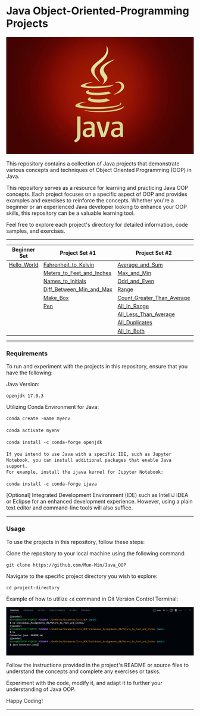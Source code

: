 # Java Object-Oriented-Programming Projects 

<p align="center">
  <img src="./Images/Java.jpg" alt="Java Programming">
</p>

This repository contains a collection of Java projects that demonstrate various concepts and techniques of Object Oriented Programming (OOP) in Java.

This repository serves as a resource for learning and practicing Java OOP concepts. Each project focuses on a specific aspect of OOP and provides examples and exercises to reinforce the concepts. Whether you're a beginner or an experienced Java developer looking to enhance your OOP skills, this repository can be a valuable learning tool.

Feel free to explore each project's directory for detailed information, code samples, and exercises.

---

<div align="center">

| Beginner Set | Project Set #1 | Project Set #2 | Project Set #3 | Project Set #4 |
| ------------ | -------------- | -------------- | -------------- | -------------- |
| [Hello_World](/Hello_World) | [Fahrenheit_to_Kelvin](./Projects_01/Fahrenheit_to_Kelvin) | [Average_and_Sum](./Projects_02/Average_and_Sum) | [Bank_Account](./Projects_03/Bank_Account) | [My_Array_List](./Projects_04/MyArrayList) |
|               | [Meters_to_Feet_and_Inches](./Projects_01/Meters_to_Feet_and_Inches) | [Max_and_Min](./Projects_02/Max_and_Min) | [Savings_Account](./Projects_03/Savings_Account) | [My_Linked_List](./Projects_04/MyLinkedList) |
|               | [Names_to_Initials](./Projects_01/Name_to_Initials) | [Odd_and_Even](./Projects_02/Odd_and_Even) |  [Checking_Account](./Projects_03/Checking_Account) | |
|               | [Diff_Between_Min_and_Max](./Projects_01/Diff_Between_Min_and_Max) | [Range](./Projects_02/Range) | [CreditCard_Account](./Projects_03/CreditCard_Account) |  |
|               | [Make_Box](./Projects_01/Make_Box) | [Count_Greater_Than_Average](./Projects_02/Count_Greater_Than_Average) |  |  |
|               | [Pen](./Projects_01/Pen) | [All_In_Range](./Projects_02/All_In_Range) |  |  |
|               | | [All_Less_Than_Average](./Projects_02/All_Less_Than_Average) |  |  |
|               | | [All_Duplicates](./Projects_02/All_Duplicates) |  |  |
|               | | [All_In_Both](./Projects_02/All_In_Both) |  |  |


</div>


---

### Requirements

To run and experiment with the projects in this repository, ensure that you have the following:

Java Version: 

    openjdk 17.0.3

Utilizing Conda Environment for Java: 

    conda create -name myenv 

    conda activate myenv 

    conda install -c conda-forge openjdk

    If you intend to use Java with a specific IDE, such as Jupyter Notebook, you can install additional packages that enable Java support. 
    For example, install the ijava kernel for Jupyter Notebook:

    conda install -c conda-forge ijava

[Optional] Integrated Development Environment (IDE) such as IntelliJ IDEA or Eclipse for an enhanced development experience. However, using a plain text editor and command-line tools will also suffice.

---

### Usage

To use the projects in this repository, follow these steps:

Clone the repository to your local machine using the following command:


    git clone https://github.com/Mun-Min/Java_OOP

Navigate to the specific project directory you wish to explore:

    cd project-directory

Example of how to utilize `cd` command in Git Version Control Terminal:  
<p align="center">
  <img src="./Images/git_cd_usage.png" alt="Git CD Usage">
</p>


Follow the instructions provided in the project's README or source files to understand the concepts and complete any exercises or tasks.

Experiment with the code, modify it, and adapt it to further your understanding of Java OOP.

Happy Coding!

---